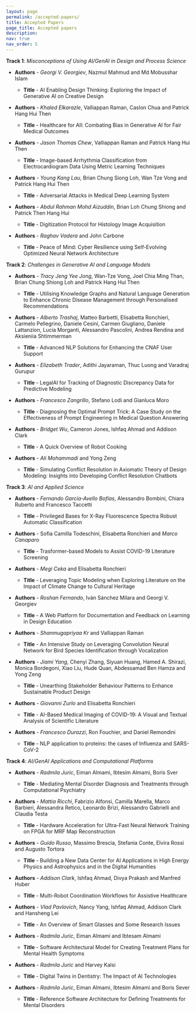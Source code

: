 ```yaml
---
layout: page
permalink: /accepted-papers/
title: Accepted Papers
page_title: Accepted papers
description:
nav: true
nav_order: 5
---
```


**Track 1**: _Misconceptions of Using AI/GenAI in Design and Process Science_ 

 - **Authors** - _Georgi V. Georgiev_, Nazmul Mahmud and Md Mobusshar Islam
   - **Title** - AI Enabling Design Thinking: Exploring the Impact of Generative AI on Creative Design

 - **Authors** - _Khaled Elkarazle_, Valliappan Raman, Caslon Chua and Patrick Hang Hui Then
   - **Title** - Healthcare for All: Combating Bias in Generative AI for Fair Medical Outcomes

 - **Authors** - _Jason Thomas Chew_, Valliappan Raman and Patrick Hang Hui Then
   - **Title** - Image-based Arrhythmia Classification from Electrocardiogram Data Using Metric Learning Techniques

 - **Authors** - _Young Kang Lau_, Brian Chung Siong Loh, Wan Tze Vong and Patrick Hang Hui Then
   - **Title** - Adversarial Attacks in Medical Deep Learning System

 - **Authors** - _Abdul Rahman Mohd Aizuddin_, Brian Loh Chung Shiong and Patrick Then Hang Hui
   - **Title** - Digitization Protocol for Histology Image Acquisition

 - **Authors** - _Raghav Vadera_ and John Carbone
   - **Title** - Peace of Mind: Cyber Resilience using Self-Evolving Optimized Neural Network Architecture

**Track 2**: _Challenges in Generative AI and Language Models_ 

 - **Authors** - _Tracy Jeng Yee Jong_, Wan-Tze Vong, Joel Chia Ming Than, Brian Chung Shiong Loh and Patrick Hang Hui Then
   - **Title** - Utilising Knowledge Graphs and Natural Language Generation to Enhance Chronic Disease Management through Personalised Recommendations

 - **Authors** - _Alberto Trashaj_, Matteo Barbetti, Elisabetta Ronchieri, Carmelo Pellegrino, Daniele Cesini, Carmen Giugliano, Daniele Lattanzion, Lucia Morganti, Alessandro Pascolini, Andrea Rendina and Aksieniia Shtimmerman
   - **Title** - Advanced NLP Solutions for Enhancing the CNAF User Support

 - **Authors** - _Elizabeth Trader_, Adithi Jayaraman, Thuc Luong and Varadraj Gurupur
   - **Title** - LegalAI for Tracking of Diagnostic Discrepancy Data for Predictive Modeling

 - **Authors** - _Francesco Zangrillo_, Stefano Lodi and Gianluca Moro 
   - **Title** - Diagnosing the Optimal Prompt Trick: A Case Study on the Effectiveness of Prompt Engineering in Medical Question Answering

 - **Authors** - _Bridget Wu_, Cameron Jones, Ishfaq Ahmad and Addison Clark
   - **Title** - A Quick Overview of Robot Cooking

 - **Authors** - _Ali Mohammadi_ and Yong Zeng
   - **Title** - Simulating Conflict Resolution in Axiomatic Theory of Design Modeling: Insights into Developing Conflict Resolution Chatbots

**Track 3**: _AI and Applied Science_ 

 - **Authors** - _Fernando García-Avello Bofías_, Alessandro Bombini, Chiara Ruberto and Francesco Taccetti
   - **Title** - Privileged Bases for X-Ray Fluorescence Spectra Robust Automatic Classification

 - **Authors** - Sofia Camilla Todeschini, Elisabetta Ronchieri and _Marco Canaparo_
   - **Title** - Trasformer-based Models to Assist COVID-19 Literature Screening

 - **Authors** - _Megi Ceka_ and Elisabetta Ronchieri
   - **Title** - Leveraging Topic Modeling when Exploring Literature on the Impact of Climate Change to Cultural Heritage

 - **Authors** - _Roshan Fernando_, Iván Sánchez Milara and Georgi V. Georgiev
   - **Title** - A Web Platform for Documentation and Feedback on Learning in Design Education

 - **Authors** - _Shanmugapriyaa Kr_ and Valliappan Raman
   - **Title** - An Intensive Study on Leveraging Convolution Neural Network for Bird Species Identification through Vocalization	

 - **Authors** - _Jiami Yang_, Chenyi Zhang, Siyuan Huang, Hamed A. Shirazi, Monica Bordegoni, Xiao Liu, Hude Quan, Abdessamad Ben Hamza and Yong Zeng
   - **Title** - Unearthing Stakeholder Behaviour Patterns to Enhance Sustainable Product Design

 - **Authors** - _Giovanni Zurlo_ and Elisabetta Ronchieri
   - **Title** - AI-Based Medical Imaging of COVID-19: A Visual and Textual Analysis of Scientific Literature

- **Authors** - _Francesco Durazzi_, Ron Fouchier, and Daniel Remondini
   - **Title** - NLP application to proteins: the cases of Influenza and SARS-CoV-2

**Track 4**: _AI/GenAI Applications and Computational Platforms_ 

 - **Authors** - _Radmila Juric_, Eiman Almami, Ibtesim Almami, Boris Sver
   - **Title** - Mediating Mental Disorder Diagnosis and Treatments through Computational Psychiatry
 
 - **Authors** - _Mattia Ricchi_, Fabrizio Alfonsi, Camilla Marella, Marco Barbieri, Alessandra Retico, Leonardo Brizi, Alessandro Gabrielli and Claudia Testa
   - **Title** - Hardware Acceleration for Ultra-Fast Neural Network Training on FPGA for MRF Map Reconstruction

 - **Authors** - _Guido Russo_, Massimo Brescia, Stefania Conte, Elvira Rossi and Augusto Tortora
   - **Title** - Building a New Data Center for AI Applications in High Energy Physics and Astrophysics and in the Digital Humanities

 - **Authors** - _Addison Clark_, Ishfaq Ahmad, Divya Prakash and Manfred Huber
   - **Title** - Multi-Robot Coordination Workflows for Assistive Healthcare

 - **Authors** - _Vlad Pavlovich_, Nancy Yang, Ishfaq Ahmad, Addison Clark and Hansheng Lei
   - **Title** - An Overview of Smart Glasses and Some Research Issues

 - **Authors** - _Radmila Juric_, Eiman Almami and Ibtesam Almami
   - **Title** - Software Architectural Model for Creating Treatment Plans for Mental Health Symptoms

 - **Authors** - _Radmila Juric_ and Harvey Kalsi
   - **Title** - Digital Twins in Dentistry: The Impact of AI Technologies

 - **Authors** - _Radmila Juric_, Eiman Almami, Ibtesim Almami and Boris Sever
   - **Title** - Reference Software Architecture for Defining Treatments for Mental Disorders
